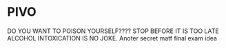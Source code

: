 # PIVO
DO YOU WANT TO POISON YOURSELF???? STOP BEFORE IT IS TOO LATE ALCOHOL INTOXICATION IS NO JOKE.
Anoter secret matf final exam idea
